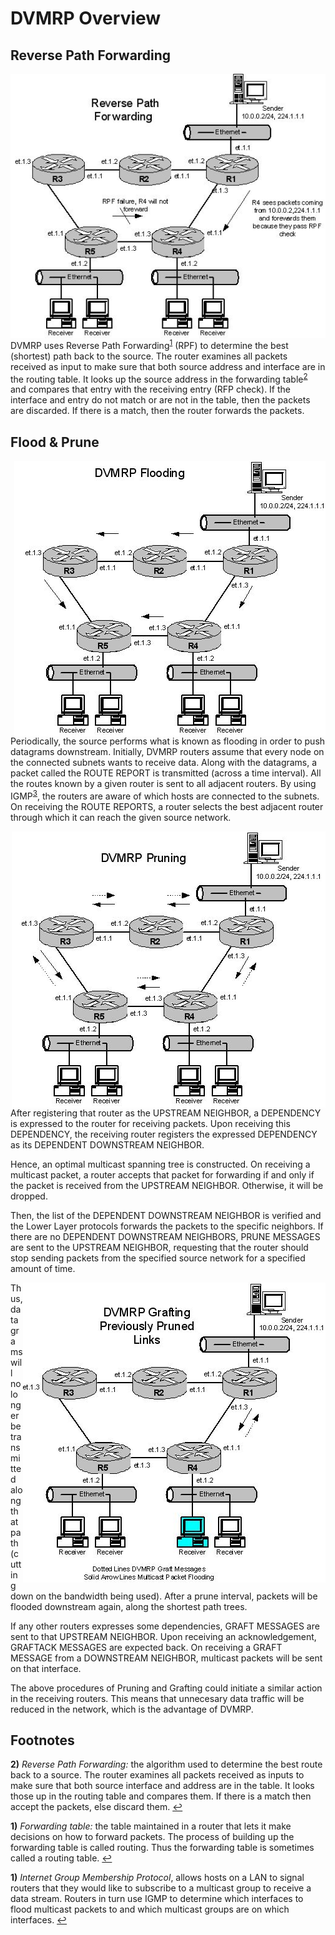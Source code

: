 DVMRP Overview
==============

Reverse Path Forwarding
-----------------------

<img align="right" src="RPF.jpg" alt="RPF illustrated">

DVMRP uses Reverse Path Forwarding<sup id="a1">[1](#f1)</sup> (RPF) to
determine the best (shortest) path back to the source.  The router
examines all packets received as input to make sure that both source
address and interface are in the routing table.  It looks up the source
address in the forwarding table<sup id="a2">[2](#f2)</sup> and compares
that entry with the receiving entry (RFP check).  If the interface and
entry do not match or are not in the table, then the packets are
discarded.  If there is a match, then the router forwards the packets.

 
Flood & Prune
-------------

<img align="right" src="FLOODING.jpg" alt="Flooding illustrated">

Periodically, the source performs what is known as flooding in order to
push datagrams downstream.  Initially, DVMRP routers assume that every
node on the connected subnets wants to receive data.  Along with the
datagrams, a packet called the ROUTE REPORT is transmitted (across a
time interval).  All the routes known by a given router is sent to all
adjacent routers.  By using IGMP<sup id="a3">[3](#f3)</sup>, the routers
are aware of which hosts are connected to the subnets.  On receiving the
ROUTE REPORTS, a router selects the best adjacent router through which
it can reach the given source network.

<img align="right" src="PRUNING.jpg" alt="Pruning illustrated">

After registering that router as the UPSTREAM NEIGHBOR, a DEPENDENCY is
expressed to the router for receiving packets.  Upon receiving this
DEPENDENCY, the receiving router registers the expressed DEPENDENCY as
its DEPENDENT DOWNSTREAM NEIGHBOR.

Hence, an optimal multicast spanning tree is constructed.  On receiving
a multicast packet, a router accepts that packet for forwarding if and
only if the packet is received from the UPSTREAM NEIGHBOR.  Otherwise,
it will be dropped.

Then, the list of the DEPENDENT DOWNSTREAM NEIGHBOR is verified and the
Lower Layer protocols forwards the packets to the specific neighbors.
If there are no DEPENDENT DOWNSTREAM NEIGHBORS, PRUNE MESSAGES are sent
to the UPSTREAM NEIGHBOR, requesting that the router should stop sending
packets from the specified source network for a specified amount of
time.

<img align="right" src="GRAFTING.jpg" alt="Grafting illustrated">

Thus, datagrams will no longer be transmitted along that path (cutting
down on the bandwidth being used).  After a prune interval, packets will
be flooded downstream again, along the shortest path trees.

If any other routers expresses some dependencies, GRAFT MESSAGES are
sent to that UPSTREAM NEIGHBOR.  Upon receiving an acknowledgement,
GRAFTACK MESSAGES are expected back.  On receiving a GRAFT MESSAGE from
a DOWNSTREAM NEIGHBOR, multicast packets will be sent on that interface.

The above procedures of Pruning and Grafting could initiate a similar
action in the receiving routers.  This means that unnecesary data
traffic will be reduced in the network, which is the advantage of DVMRP.


Footnotes
---------

<b id="f1">2)</b> *Reverse Path Forwarding:* the algorithm used to
determine the best route back to a source.  The router examines all
packets received as inputs to make sure that both source interface and
address are in the table.  It looks those up in the routing table and
compares them. If there is a match then accept the packets, else discard
them. [↩](#a1)

<b id="f2">1)</b> *Forwarding table:* the table maintained in a router
that lets it make decisions on how to forward packets.  The process of
building up the forwarding table is called routing.  Thus the forwarding
table is sometimes called a routing table. [↩](#a2)

<b id="f3">1)</b> *Internet Group Membership Protocol*, allows hosts on
a LAN to signal routers that they would like to subscribe to a multicast
group to receive a data stream.  Routers in turn use IGMP to determine
which interfaces to flood multicast packets to and which multicast
groups are on which interfaces. [↩](#a3)
